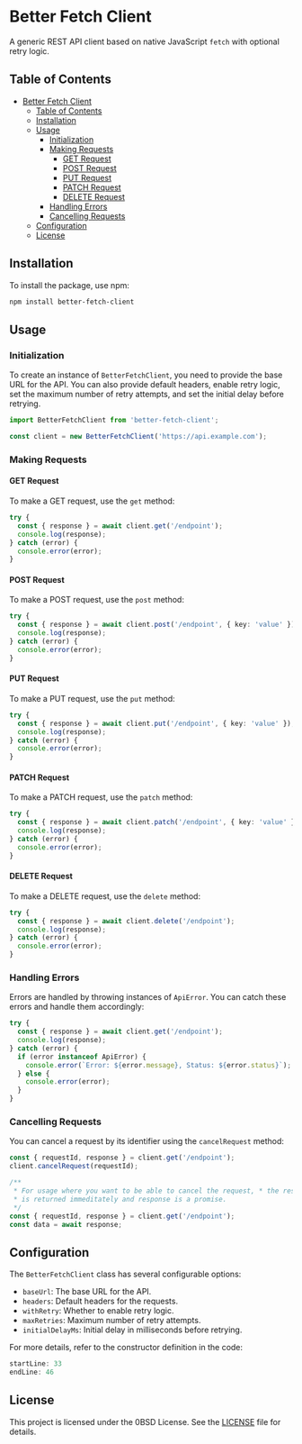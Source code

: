 # Better Fetch Client

A generic REST API client based on native JavaScript `fetch` with optional retry logic.

## Table of Contents

- [Better Fetch Client](#better-fetch-client)
  - [Table of Contents](#table-of-contents)
  - [Installation](#installation)
  - [Usage](#usage)
    - [Initialization](#initialization)
    - [Making Requests](#making-requests)
      - [GET Request](#get-request)
      - [POST Request](#post-request)
      - [PUT Request](#put-request)
      - [PATCH Request](#patch-request)
      - [DELETE Request](#delete-request)
    - [Handling Errors](#handling-errors)
    - [Cancelling Requests](#cancelling-requests)
  - [Configuration](#configuration)
  - [License](#license)

## Installation

To install the package, use npm:

```sh
npm install better-fetch-client
```

## Usage

### Initialization

To create an instance of `BetterFetchClient`, you need to provide the base URL for the API. You can also provide default headers, enable retry logic, set the maximum number of retry attempts, and set the initial delay before retrying.

```typescript
import BetterFetchClient from 'better-fetch-client';

const client = new BetterFetchClient('https://api.example.com');
```

### Making Requests

#### GET Request

To make a GET request, use the `get` method:

```typescript
try {
  const { response } = await client.get('/endpoint');
  console.log(response);
} catch (error) {
  console.error(error);
}
```

#### POST Request

To make a POST request, use the `post` method:

```typescript
try {
  const { response } = await client.post('/endpoint', { key: 'value' });
  console.log(response);
} catch (error) {
  console.error(error);
}
```

#### PUT Request

To make a PUT request, use the `put` method:

```typescript
try {
  const { response } = await client.put('/endpoint', { key: 'value' });
  console.log(response);
} catch (error) {
  console.error(error);
}
```

#### PATCH Request

To make a PATCH request, use the `patch` method:

```typescript
try {
  const { response } = await client.patch('/endpoint', { key: 'value' });
  console.log(response);
} catch (error) {
  console.error(error);
}
```

#### DELETE Request

To make a DELETE request, use the `delete` method:

```typescript
try {
  const { response } = await client.delete('/endpoint');
  console.log(response);
} catch (error) {
  console.error(error);
}
```

### Handling Errors

Errors are handled by throwing instances of `ApiError`. You can catch these errors and handle them accordingly:

```typescript
try {
  const { response } = await client.get('/endpoint');
  console.log(response);
} catch (error) {
  if (error instanceof ApiError) {
    console.error(`Error: ${error.message}, Status: ${error.status}`);
  } else {
    console.error(error);
  }
}
```

### Cancelling Requests

You can cancel a request by its identifier using the `cancelRequest` method:

```typescript
const { requestId, response } = client.get('/endpoint');
client.cancelRequest(requestId);

/**
 * For usage where you want to be able to cancel the request, * the response would be awaited separately because requestId
 * is returned immeditately and response is a promise.
 */
const { requestId, response } = client.get('/endpoint');
const data = await response;
```

## Configuration

The `BetterFetchClient` class has several configurable options:

- `baseUrl`: The base URL for the API.
- `headers`: Default headers for the requests.
- `withRetry`: Whether to enable retry logic.
- `maxRetries`: Maximum number of retry attempts.
- `initialDelayMs`: Initial delay in milliseconds before retrying.

For more details, refer to the constructor definition in the code:

```typescript:src/better-fetch-client.ts
startLine: 33
endLine: 46
```

## License

This project is licensed under the 0BSD License. See the [LICENSE](./license.txt) file for details.
